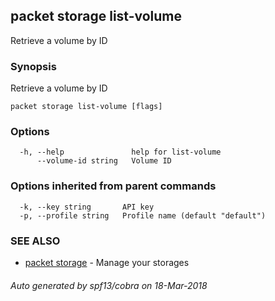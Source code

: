 ## packet storage list-volume

Retrieve a volume by ID

### Synopsis

Retrieve a volume by ID

```
packet storage list-volume [flags]
```

### Options

```
  -h, --help               help for list-volume
      --volume-id string   Volume ID
```

### Options inherited from parent commands

```
  -k, --key string       API key
  -p, --profile string   Profile name (default "default")
```

### SEE ALSO

* [packet storage](packet_storage.md)	 - Manage your storages

###### Auto generated by spf13/cobra on 18-Mar-2018
